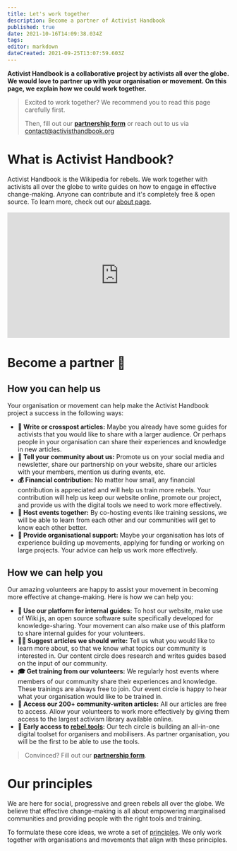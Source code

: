 ```yaml
---
title: Let's work together
description: Become a partner of Activist Handbook
published: true
date: 2021-10-16T14:09:38.034Z
tags: 
editor: markdown
dateCreated: 2021-09-25T13:07:59.603Z
---
```


**Activist Handbook is a collaborative project by activists all over the globe.  We would love to partner up with your organisation or movement. On this page, we explain how we could work together.**

> Excited to work together? We recommend you to read this page carefully first. 
>
> Then, fill out our **[partnership form](https://airtable.com/shrPR6xjDVSJNttuj)** or reach out to us via contact@activisthandbook.org

# What is Activist Handbook?
Activist Handbook is the Wikipedia for rebels. We work together with activists all over the globe to write guides on how to engage in effective change-making. Anyone can contribute and it's completely free & open source. To learn more, check out our [about page](/en/about).

<div style="position: relative;padding-bottom: 56.25%;height: 0;margin-top:16px;">
  <iframe src="https://pitch.com/embed/180f8fdc-b9cb-4a84-8906-20ac0d2d7472" allow="fullscreen" allowfullscreen="" width="100%" height="100%" style="border:0;position: absolute;top: 0;left: 0;"></iframe>
</div>

# Become a partner 🙌
## How you can help us
Your organisation or movement can help make the Activist Handbook project a success in the following ways:
- **📝 Write or crosspost articles:** Maybe you already have some guides for activists that you would like to share with a larger audience. Or perhaps people in your organisation can share their experiences and knowledge in new articles.
- **📢 Tell your community about us:** Promote us on your social media and newsletter, share our partnership on your website, share our articles with your members, mention us during events, etc.
- **💰 Financial contribution:** No matter how small, any financial contribution is appreciated and will help us train more rebels. Your contribution will help us keep our website online, promote our project, and provide us with the digital tools we need to work more effectively.
- **📆 Host events together:** By co-hosting events like training sessions, we will be able to learn from each other and our communities will get to know each other better.
- **💪 Provide organisational support:** Maybe your organisation has lots of experience building up movements, applying for funding or working on large projects. Your advice can help us work more effectively.

## How we can help you
Our amazing volunteers are happy to assist your movement in becoming more effective at change-making. Here is how we can help you:
- **📕 Use our platform for internal guides:** To host our website, make use of Wiki.js, an open source software suite specifically developed for knowledge-sharing. Your movement can also make use of this platform to share internal guides for your volunteers.
- **🙋‍♀️ Suggest articles we should write:** Tell us what you would like to learn more about, so that we know what topics our community is interested in. Our content circle does research and writes guides based on the input of our community.
- **🎓 Get training from our volunteers:** We regularly host events where members of our community share their experiences and knowledge. These trainings are always free to join. Our event circle is happy to hear what your organisation would like to be trained in.
- **📖 Access our 200+ community-writen articles:** All our articles are free to access. Allow your volunteers to work more effectively by giving them access to the largest activism library available online.
- **🦋 Early access to [rebel.tools](https://rebel.tools):** Our tech circle is building an all-in-one digital toolset for organisers and mobilisers. As partner organisation, you will be the first to be able to use the tools.

> Convinced? Fill out our **[partnership form](https://airtable.com/shrPR6xjDVSJNttuj)**.

# Our principles
We are here for social, progressive and green rebels all over the globe. We believe that effective change-making is all about empowering marginalised communities and providing people with the right tools and training.

To formulate these core ideas, we wrote a set of [principles](/en/about/principles). We only work together with organisations and movements that align with these principles.